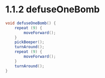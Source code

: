 # 1.1.2 defuseOneBomb

```java
void defuseOneBomb() {
    repeat (9) {
        moveForward();
    }
    pickBeeper();
    turnAround();
    repeat (9) {
        moveForward();
    }
    turnAround();
}
```
